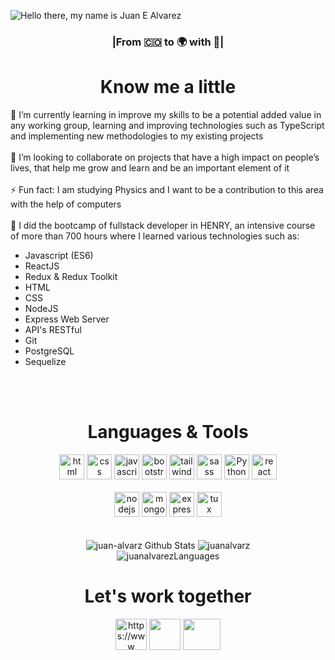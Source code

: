 

![Hello there, my name is Juan E  Alvarez](https://user-images.githubusercontent.com/85974372/192370128-3594516b-2c8a-454b-8fb8-db6a7552ce37.png)

<!--
<h1 align="center">Hello</h1>
-->
<h3 align='center'>|From 🇨🇴 to 🌍 with 💛|</h3>
<h1 align="center">Know me a little</h1>
 
 
 
<div>🌱 I’m currently learning in improve my skills to be a potential added value in any working group, learning and improving technologies such as TypeScript and implementing new methodologies to my existing projects</div>
<br/>
<div>👯 I’m looking to collaborate on projects that have a high impact on people’s lives, that help me grow and learn and be an important element of it </div>
<br/>
<div>⚡ Fun fact: I am studying Physics and I want to be a contribution to this area with the help of computers</div>
<br/>
<div>🚀 I did the bootcamp of fullstack developer in HENRY, an intensive course of more than 700 hours where I learned various technologies such as:
<ul>
  <li>Javascript (ES6)</li>
  <li>ReactJS</li>
  <li>Redux & Redux Toolkit</li>
  <li>HTML</li>
  <li>CSS</li>
  <li>NodeJS</li>
  <li>Express Web Server</li>
  <li>API's RESTful</li>
  <li>Git</li>
  <li>PostgreSQL</li>
  <li>Sequelize</li>
</ul>
</div>
<br/>
<div></div>
<br/>
<h1 align='center'>Languages & Tools</h1>
<div align="center">
<a margin="10" href="https://developer.mozilla.org/en-US/docs/Web/HTML" target="_blank"><img margin="10px" height="40" src="https://github.com/abdoachhoubi/abdoachhoubi/blob/main/svgs/html.svg" alt="html"></a>
<a margin="10" href="https://developer.mozilla.org/en-US/docs/Web/CSS" target="_blank"><img margin="10px" height="40" src="https://github.com/abdoachhoubi/abdoachhoubi/blob/main/svgs/css.svg" alt="css"></a>
<a margin="10" href="https://developer.mozilla.org/en-US/docs/Web/JavaScript" target="_blank"><img margin="10px" height="40" src="https://github.com/abdoachhoubi/abdoachhoubi/blob/main/svgs/javascript.svg" alt="javascript"></a>
<a margin="10" href="https://getbootstrap.com" target="_blank"><img margin="10px" height="40" src="https://github.com/abdoachhoubi/abdoachhoubi/blob/main/svgs/bootstrap.svg" alt="bootstrap"></a>
<a margin="10" href="https://tailwindcss.com" target="_blank"><img margin="10px" height="40" src="https://github.com/abdoachhoubi/abdoachhoubi/blob/main/svgs/tailwind.svg" alt="tailwind"></a>
<a margin="10" href="https://sass-lang.com" target="_blank"><img margin="10px" height="40" src="https://github.com/abdoachhoubi/abdoachhoubi/blob/main/svgs/sass.svg" alt="sass"></a>
<a margin="10" href="https://www.python.org" target="_blank"><img margin="10px" height="40" src="https://upload.wikimedia.org/wikipedia/commons/thumb/c/c3/Python-logo-notext.svg/1869px-Python-logo-notext.svg.png" alt="Python"></a>
<a margin="10" href="https://reactjs.org" target="_blank"><img margin="10px" height="40" src="https://github.com/abdoachhoubi/abdoachhoubi/blob/main/svgs/react.svg" alt="react"></a>
<br />
<br />
<a margin="10" href="https://nodejs.org" target="_blank"><img margin="10px" height="40" src="https://github.com/abdoachhoubi/abdoachhoubi/blob/main/svgs/nodejs.svg" alt="nodejs"></a>
<a margin="10" href="https://mongodb.com" target="_blank"><img margin="10px" height="40" src="https://github.com/abdoachhoubi/abdoachhoubi/blob/main/svgs/mongodb.svg" alt="mongodb"></a>
<a margin="10" href="https://expressjs.com" target="_blank"><img margin="10px" height="40" src="https://github.com/abdoachhoubi/abdoachhoubi/blob/main/svgs/express.svg" alt="express"></a>
<a margin="10" href="https://www.linux.org" target="_blank"><img margin="10px" height="40" src="https://upload.wikimedia.org/wikipedia/commons/thumb/3/35/Tux.svg/640px-Tux.svg.png" alt="tux"></a>
</div>

<br/>
<br/>
<div align="center">
<img src="https://github-readme-stats-eight-theta.vercel.app/api?username=juan-alvarz&show_icons=true&theme=algolia&include_all_commits=true&count_private=true&title_color=F39200&icon_color=F39200&bg_color=0D1117" alt="juan-alvarz Github Stats">
<img src="https://github-readme-streak-stats.herokuapp.com/?user=juan-alvarz&theme=dark&background=0d1117&date_format=M%20j%5B%2C%20Y%5D" alt="juanalvarz">
</div>

<div align="center">
<img src="https://github-readme-stats.vercel.app/api/top-langs/?username=juan-alvarz&layout=compact&theme=dark&bg_color=0A0A0A" alt="juanalvarezLanguages"/>
</div>

<h1 align='center'>Let's work together</h1>
<div align="center">
<a href="https://www.linkedin.com/in/juan-alvarez-8857aa18b/" target="_blank"><img align="center" src="https://raw.githubusercontent.com/rahuldkjain/github-profile-readme-generator/master/src/images/icons/Social/linked-in-alt.svg" alt="https://www .linkedin.com/in/juan-alvarez/" height="50" width="50" /></a>
<a href="https://wa.me/573138495730" target="_blank"><img align="center" src="https://upload.wikimedia.org/wikipedia/commons/thumb/6/6b/WhatsApp.svg/2044px-WhatsApp.svg.png" height="50" width="50"/></a>
<a href="mailto:juanalvarez0925@gmail.com" target="_blank"><img align="center" src="https://upload.wikimedia.org/wikipedia/commons/thumb/8/8c/Gmail_Icon_%282013-2020%29.svg/2560px-Gmail_Icon_%282013-2020%29.svg.png" height="50" width="60"></a>
</div>
